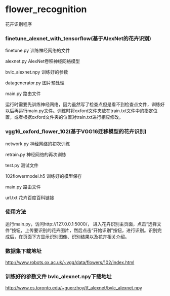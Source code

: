 # flower_recognition
花卉识别程序


### finetune_alexnet_with_tensorflow(基于AlexNet的花卉识别)

finetune.py  训练神经网络的文件

alexnet.py AlexNet卷积神经网络模型

bvlc_alexnet.npy 训练好的参数

datagenerator.py 图片预处理

main.py 路由文件

运行时需要先训练神经网络，因为虽然写了检查点但是看不到检查点文件，训练好以后再运行main.py文件。训练时将oxford文件夹放在train.txt文件中的指定位置，或者根据oxford文件夹的位置对train.txt进行相应修改。

### vgg16_oxford_flower_102(基于VGG16迁移模型的花卉识别)

network.py 神经网络的初次训练

retrain.py 神经网络的再次训练

test.py 测试文件

102flowermodel.h5 训练好的模型保存

main.py 路由文件

url.txt 花卉百度百科链接

### 使用方法
运行main.py，访问http://127.0.0.1:5000/， 进入花卉识别主页面，点击“选择文件”按钮，上传要识别的花卉图片，然后点击“开始识别”按钮，进行识别。识别完成后，在页面下方显示识别图像、识别结果以及花卉相关介绍。

### 数据集下载地址

http://www.robots.ox.ac.uk/~vgg/data/flowers/102/index.html

### 训练好的参数文件 bvlc_alexnet.npy下载地址

http://www.cs.toronto.edu/~guerzhoy/tf_alexnet/bvlc_alexnet.npy
